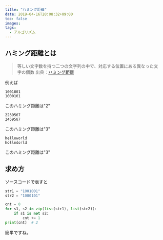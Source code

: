 ```yaml
---
title: "ハミング距離"
date: 2019-04-16T20:08:32+09:00
toc: false
images:
tags:
  - アルゴリズム
---
```


## ハミング距離とは

> 等しい文字数を持つ二つの文字列の中で、対応する位置にある異なった文字の個数
> 出典：[ハミング距離](https://ja.wikipedia.org/wiki/%E3%83%8F%E3%83%9F%E3%83%B3%E3%82%B0%E8%B7%9D%E9%9B%A2)

例えば

```
1001001
1000101
```

このハミング距離は"2"

```
2239567
2459587
```

このハミング距離は"3"

```
helloworld
hollndorld
```

このハミング距離は"3"

## 求め方

ソースコードで表すと

```python
str1 = "1001001"
str2 = "1000101"

cnt = 0
for s1, s2 in zip(list(str1), list(str2)):
    if s1 is not s2:
        cnt += 1
print(cnt)  # 2
```

簡単ですね。
